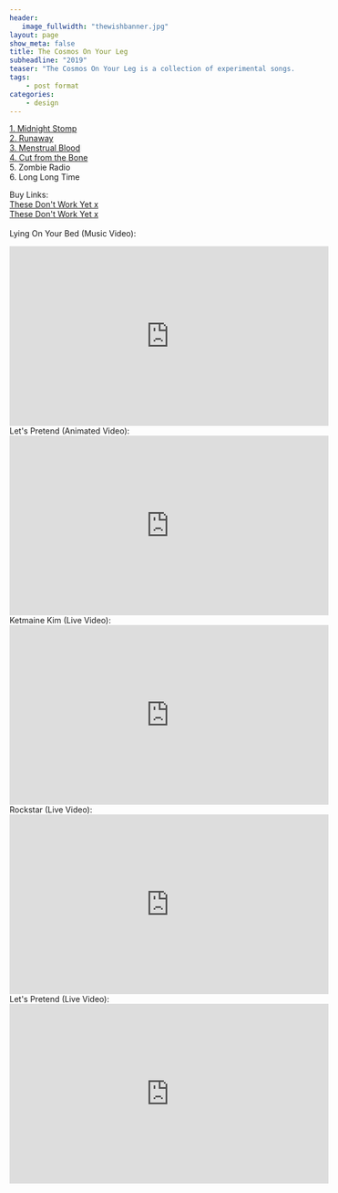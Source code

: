 ```yaml
---
header:
   image_fullwidth: "thewishbanner.jpg"
layout: page
show_meta: false
title: The Cosmos On Your Leg
subheadline: "2019"
teaser: "The Cosmos On Your Leg is a collection of experimental songs. The oldest one took nine years to complete to Sam's satisfaction. If your wondering, the Cosmos is a Bruise x"
tags:
    - post format
categories:
    - design 
---
```

<!--more-->
 <a href="https://longhairedmusic.bandcamp.com/album/the-wish">1. Midnight Stomp</a><br>
 <a href="https://youtu.be/yDRvgxD2JyI">2. Runaway</a><br>
 <a href="https://longhairedmusic.bandcamp.com/album/the-wish">3. Menstrual Blood</a><br>
 <a href="https://youtu.be/Tmn6Moxiw5M">4. Cut from the Bone</a><br>
 <a href="https://youtu.be/padIFy7WP5k"></a>5. Zombie Radio<br>
  <a href="https://youtu.be/padIFy7WP5k"></a>6. Long Long Time<br>

Buy Links:<br>
  <a href="https://longhairedmusic.bandcamp.com/album/the-wish">These Don't Work Yet x</a><br>
  <a href="https://itunes.apple.com/us/album/the-wish-ep/id688008076">These Don't Work Yet x</a><br><br>
  Lying On Your Bed (Music Video):<br>
  <iframe width="560" height="315" src="https://www.youtube.com/embed/Tmn6Moxiw5M" frameborder="0" allowfullscreen></iframe><br> 
  Let's Pretend (Animated Video):<br>
  <iframe width="560" height="315" src="https://www.youtube.com/embed/yDRvgxD2JyI" frameborder="0" allowfullscreen></iframe><br> 
   Ketmaine Kim (Live Video):<br>
  <iframe width="560" height="315" src="https://www.youtube.com/embed/Qe0MWBvZl5A" frameborder="0" allowfullscreen></iframe><br> 
     Rockstar (Live Video):<br>
  <iframe width="560" height="315" src="https://www.youtube.com/embed/zstZae9SFGI" frameborder="0" allowfullscreen></iframe><br> 
     Let's Pretend (Live Video):<br>
  <iframe width="560" height="315" src="https://www.youtube.com/embed/5DGYQ5tHVKQ" frameborder="0" allowfullscreen></iframe><br> 
